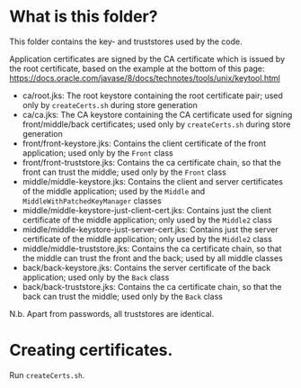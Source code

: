 # What is this folder?

This folder contains the key- and truststores used by the code.

Application certificates are signed by the CA certificate which is issued by the root certificate, based on
the example at the bottom of this page: https://docs.oracle.com/javase/8/docs/technotes/tools/unix/keytool.html

- ca/root.jks: The root keystore containing the root certificate pair; used only by `createCerts.sh` during store generation
- ca/ca.jks: The CA keystore containing the CA certificate used for signing front/middle/back certificates; used only by `createCerts.sh` during store generation
- front/front-keystore.jks: Contains the client certificate of the front application; used only by the `Front` class
- front/front-truststore.jks: Contains the ca certificate chain, so that the front can trust the middle; used only by the `Front` class
- middle/middle-keystore.jks: Contains the client and server certificates of the middle application; used by the `Middle` and `MiddleWithPatchedKeyManager` classes
- middle/middle-keystore-just-client-cert.jks: Contains just the client certificate of the middle application; only used by the `Middle2` class
- middle/middle-keystore-just-server-cert.jks: Contains just the server certificate of the middle application; only used by the `Middle2` class
- middle/middle-truststore.jks: Contains the ca certificate chain, so that the middle can trust the front and the back; used by all middle classes
- back/back-keystore.jks: Contains the server certificate of the back application; used only by the `Back` class
- back/back-truststore.jks: Contains the ca certificate chain, so that the back can trust the middle; used only by the `Back` class

N.b. Apart from passwords, all truststores are identical.

# Creating certificates.

Run `createCerts.sh`.


